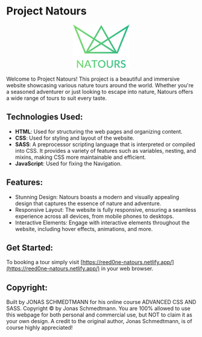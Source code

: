 # Project Natours

<p align="center">
  <img src="img/logo-green-1x.png" alt="Natours Logo">
</p>

Welcome to Project Natours! This project is a beautiful and immersive website showcasing various nature tours around the world. Whether you're a seasoned adventurer or just looking to escape into nature, Natours offers a wide range of tours to suit every taste.

## Technologies Used:
- **HTML**: Used for structuring the web pages and organizing content.
- **CSS**: Used for styling and layout of the website.
- **SASS**: A preprocessor scripting language that is interpreted or compiled into CSS. It provides a variety of features such as variables, nesting, and mixins, making CSS more maintainable and efficient.
- **JavaScript**: Used for fixing the Navigation.

## Features:
- Stunning Design: Natours boasts a modern and visually appealing design that captures the essence of nature and adventure.
- Responsive Layout: The website is fully responsive, ensuring a seamless experience across all devices, from mobile phones to desktops.
- Interactive Elements: Engage with interactive elements throughout the website, including hover effects, animations, and more.

## Get Started:
To booking a tour simply visit [https://reed0ne-natours.netlify.app/](https://reed0ne-natours.netlify.app/) in your web browser.

## Copyright:
Built by JONAS SCHMEDTMANN for his online course ADVANCED CSS AND SASS. Copyright © by Jonas Schmedtmann. You are 100% allowed to use this webpage for both personal and commercial use, but NOT to claim it as your own design. A credit to the original author, Jonas Schmedtmann, is of course highly appreciated!
